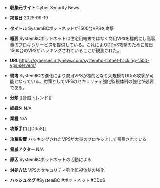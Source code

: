 - **収集元サイト**
Cyber Security News

- **掲載日**
2025-09-19

- **タイトル**
SystemBCボットネットが1500台VPSを攻撃

- **概要**
SystemBCボットネットは住宅用端末ではなく商用VPSを標的にし高容量のプロキシサービスを提供している。これによりDDoS攻撃のために毎日1500台のVPSがハッキングされていることが観測された。

- **URL**
https://cybersecuritynews.com/systembc-botnet-hacking-1500-vps-servers/

- **備考**
SystemBCの進化により商用VPSが標的となり大規模なDDoS攻撃が可能となっている。対策としてVPSのセキュリティ強化監視体制の強化が必要である。

- **分類**
[[脅威トレンド]]

- **組織名**
N/A

- **業種**
N/A

- **攻撃手口**
[[DDoS]]

- **攻撃影響**
ハッキングされたVPSが大量のプロキシとして悪用されている

- **脅威アクター**
N/A

- **原因**
SystemBCボットネットの活動による

- **対処方法**
VPSのセキュリティ強化監視体制の強化

- **ハッシュタグ**
#SystemBC #ボットネット #DDoS
